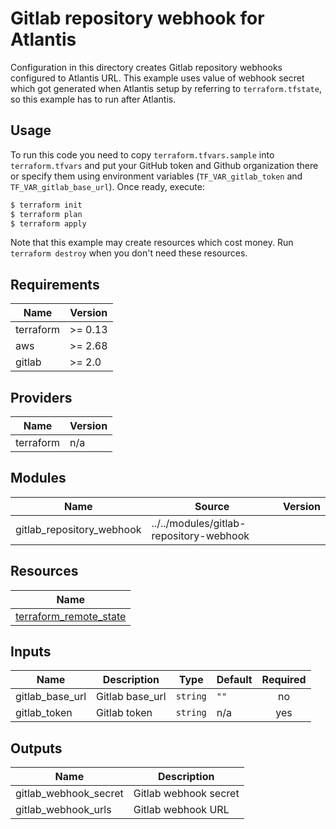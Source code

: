 # Gitlab repository webhook for Atlantis

Configuration in this directory creates Gitlab repository webhooks configured to Atlantis URL. This example uses value of webhook secret which got generated when Atlantis setup by referring to `terraform.tfstate`, so this example has to run after Atlantis. 

## Usage

To run this code you need to copy `terraform.tfvars.sample` into `terraform.tfvars` and put your GitHub token and Github organization there or specify them using environment variables (`TF_VAR_gitlab_token` and `TF_VAR_gitlab_base_url`). Once ready, execute:

```bash
$ terraform init
$ terraform plan
$ terraform apply
```

Note that this example may create resources which cost money. Run `terraform destroy` when you don't need these resources.

<!-- BEGINNING OF PRE-COMMIT-TERRAFORM DOCS HOOK -->
## Requirements

| Name | Version |
|------|---------|
| terraform | >= 0.13 |
| aws | >= 2.68 |
| gitlab | >= 2.0 |

## Providers

| Name | Version |
|------|---------|
| terraform | n/a |

## Modules

| Name | Source | Version |
|------|--------|---------|
| gitlab_repository_webhook | ../../modules/gitlab-repository-webhook |  |

## Resources

| Name |
|------|
| [terraform_remote_state](https://registry.terraform.io/providers/hashicorp/terraform/latest/docs/data-sources/remote_state) |

## Inputs

| Name | Description | Type | Default | Required |
|------|-------------|------|---------|:--------:|
| gitlab\_base\_url | Gitlab base\_url | `string` | `""` | no |
| gitlab\_token | Gitlab token | `string` | n/a | yes |

## Outputs

| Name | Description |
|------|-------------|
| gitlab\_webhook\_secret | Gitlab webhook secret |
| gitlab\_webhook\_urls | Gitlab webhook URL |
<!-- END OF PRE-COMMIT-TERRAFORM DOCS HOOK -->
